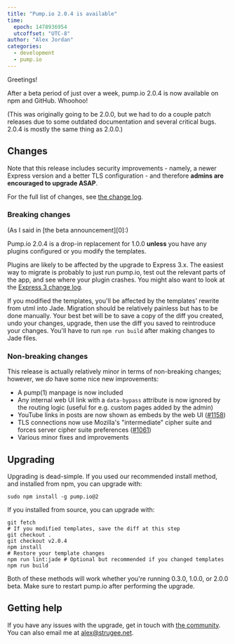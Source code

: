 ```yaml
---
title: "Pump.io 2.0.4 is available"
time:
  epoch: 1478936954
  utcoffset: "UTC-8"
author: "Alex Jordan"
categories:
  - development
  - pump.io
---
```


Greetings!

After a beta period of just over a week, pump.io 2.0.4 is now available on npm and GitHub. Whoohoo!

(This was originally going to be 2.0.0, but we had to do a couple patch releases due to some outdated documentation and several critical bugs. 2.0.4 is mostly the same thing as 2.0.0.)

## Changes

Note that this release includes security improvements - namely, a newer Express version and a better TLS configuration - and therefore **admins are encouraged to upgrade ASAP**.

For the full list of changes, see [the change log][3].

### Breaking changes

(As I said in [the beta announcement][0]:)

Pump.io 2.0.4 is a drop-in replacement for 1.0.0 **unless** you have any plugins configured or you modify the templates.

Plugins are likely to be affected by the upgrade to Express 3.x. The easiest way to migrate is probably to just run pump.io, test out the relevant parts of the app, and see where your plugin crashes. You might also want to look at the [Express 3 change log][1].

If you modified the templates, you'll be affected by the templates' rewrite from utml into Jade. Migration should be relatively painless but has to be done manually. Your best bet will be to save a copy of the diff you created, undo your changes, upgrade, then use the diff you saved to reintroduce your changes. You'll have to run `npm run build` after making changes to Jade files.

### Non-breaking changes

This release is actually relatively minor in terms of non-breaking changes; however, we _do_ have some nice new improvements:

* A pump(1) manpage is now included
* Any internal web UI link with a `data-bypass` attribute is now ignored by the routing logic (useful for e.g. custom pages added by the admin)
* YouTube links in posts are now shown as  embeds by the web UI ([#1158][1])
* TLS connections now use Mozilla's "intermediate" cipher suite and forces server cipher suite preferences ([#1061][])
* Various minor fixes and improvements

## Upgrading

Upgrading is dead-simple. If you used our recommended install method, and installed from npm, you can upgrade with:

    sudo npm install -g pump.io@2

If you installed from source, you can upgrade with:

    git fetch
    # If you modified templates, save the diff at this step
	git checkout .
    git checkout v2.0.4
	npm install
    # Restore your template changes
	npm run lint:jade # Optional but recommended if you changed templates
	npm run build

Both of these methods will work whether you're running 0.3.0, 1.0.0, or 2.0.0 beta. Make sure to restart pump.io after performing the upgrade.

## Getting help

If you have any issues with the upgrade, get in touch with [the community][2]. You can also email me at <alex@strugee.net>.

 [1]: https://github.com/expressjs/express/blob/master/History.md#300--2012-10-23
 [2]: https://github.com/pump-io/pump.io/wiki/Community
 [3]: https://github.com/pump-io/pump.io/blob/master/CHANGELOG.md#201---2016-11-10
 [#1158]: https://github.com/pump-io/pump.io/issues/1158
 [#1061]: https://github.com/pump-io/pump.io/issues/1061
